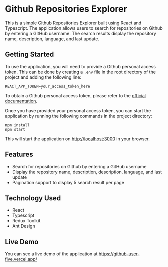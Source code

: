 # Github Repositories Explorer

This is a simple Github Repositories Explorer built using React and Typescript. The application allows users to search for repositories on Github by entering a GitHub username. The search results display the repository name, description, language, and last update.

## Getting Started

To use the application, you will need to provide a Github personal access token. This can be done by creating a `.env` file in the root directory of the project and adding the following line:

```
REACT_APP_TOKEN=your_access_token_here
```

To obtain a Github personal access token, please refer to the [official documentation](https://docs.github.com/en/authentication/keeping-your-account-and-data-secure/creating-a-personal-access-token).

Once you have provided your personal access token, you can start the application by running the following commands in the project directory:

```
npm install
npm start
```

This will start the application on [http://localhost:3000](http://localhost:3000) in your browser.

## Features

- Search for repositories on Github by entering a GitHub username
- Display the repository name, description, description, language, and last update
- Pagination support to display 5 search result per page

## Technology Used

- React
- Typescript
- Redux Toolkit
- Ant Design

## Live Demo

You can see a live demo of the application at https://github-user-five.vercel.app/

